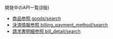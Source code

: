 開発中のAPI一覧(β版)

- [商品参照 goods/search](goods/search.md)
- [決済情報参照 billing_payment_method/search](billing_payment_method/search.md)
- [請求書明細参照 bill_detail/search](bill_detail/search.md)